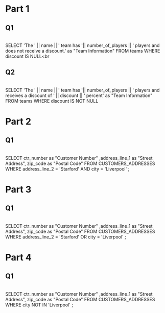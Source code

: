 # Part 1
## Q1
<br>SELECT 'The ' || name || ' team has '|| number_of_players || ' players and does not receive a discount.' as  "Team Information" FROM teams WHERE discount IS NULL<br

## Q2
<br>SELECT 'The ' || name || ' team has '|| number_of_players || ' players and receives a discount of ' || discount || ' percent' as  "Team Information" FROM teams WHERE discount IS NOT NULL
<br>

# Part 2
## Q1
<br>SELECT ctr_number as "Customer Number" ,address_line_1 as "Street Address", zip_code as "Postal Code"
FROM CUSTOMERS_ADDRESSES
WHERE address_line_2 = 'Starford'
AND city = 'Liverpool' ;<br>

# Part 3
## Q1
<br>SELECT ctr_number as "Customer Number" ,address_line_1 as "Street Address", zip_code as "Postal Code"
FROM CUSTOMERS_ADDRESSES
WHERE address_line_2 = 'Starford'
OR city = 'Liverpool' ;<br>

# Part 4
## Q1
<br>SELECT ctr_number as "Customer Number" ,address_line_1 as "Street Address", zip_code as "Postal Code"
FROM CUSTOMERS_ADDRESSES
WHERE city NOT IN 'Liverpool' ;<br>

